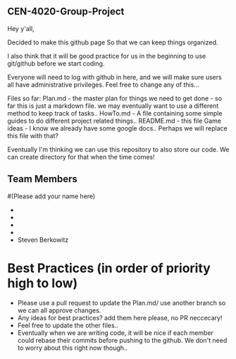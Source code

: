 ## CEN-4020-Group-Project

Hey y'all, 

Decided to make this github page So that we can keep things organized.

I also think that it will be good practice for us in the beginning to use git/github before we start coding. 

Everyone will need to log with github in here, and we will make sure users all have administrative privileges.
Feel free to change any of this... 

Files so far: 
Plan.md - the master plan for things we need to get done
        - so far this is just a  markdown file. we may eventually want to use 
        a different method to keep track of tasks..
HowTo.md - A file containing some simple guides to do different project related things..
README.md - this file
Game ideas - I know we already have some google docs.. Perhaps we will replace this file with that?

Eventually I'm thinking we can use this repository to also store our code. We can create directory for that when the time comes!



## Team Members
#(Please add your name here)

*
*
*
*
* Steven Berkowitz

# Best Practices (in order of priority high to low)
 * Please use a pull request to update the Plan.md/ use another branch so we can all approve changes.
 * Any ideas for best practices? add them here please, no PR neccecary!
 * Feel free to update the other files..
 * Eventually when we are writing  code, it will be nice if each member could rebase their commits before pushing to the github. We don't need to worry about this right now though..


